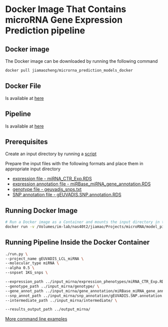 # Docker Image That Contains microRNA Gene Expression Prediction  pipeline


## Docker image
The Docker image can be downloaded by running the following command
```bash
docker pull jiamaozheng/microrna_prediction_models_docker
```

## Docker File 
Is available at [here](https://github.com/jiamaozheng/prediction_model_docker/blob/master/Dockerfile)


## Pipeline 
Is available at [here](https://github.com/jiamaozheng/microRNA_gene_expression_prediction_model_pipeline)

## Prerequisites
Create an input directory by running a [script](https://github.com/jiamaozheng/prediction_model_docker/blob/master/input_directory.sh)

Prepare the input files with the following formats and place them in appropriate input directory
+ [expression file - miRNA_CTR_Exp.RDS](https://s3.amazonaws.com/imlab-jiamaoz/shared/gene_expression_sample.txt)
+ [expression annotation file - miRBase_miRNA_gene_annotation.RDS](https://s3.amazonaws.com/imlab-jiamaoz/shared/gene_annotation_sample.txt)
+ [genotype file - geuvadis_snps.txt ](https://s3.amazonaws.com/imlab-jiamaoz/shared/genotype_sample.txt)
+ [SNP annotation file - gEUVADIS.SNP.annotation.RDS](https://s3.amazonaws.com/imlab-jiamaoz/shared/snp_annotation_sample.txt)

## Running Docker Image 
```bash 
# Run a Docker image as a Container and mounts the input directory in the Container 
docker run -v /Volumes/im-lab/nas40t2/jiamao/Projects/microRNA/model_pipeline/model_pipeline/microRNA_gene_expression_prediction_model_pipeline:/microRNA_gene_expression_prediction_model_pipeline -it jiamaozheng/microrna_prediction_models_docker
```

## Running Pipeline Inside the Docker Container 
```bash
./run.py \
--project_name gEUVADIS_LCL_miRNA \
--molecular_type miRNA \
--alpha 0.5 \
--snpset 1KG_snps \

--expression_path ../input_mirna/expression_phenotypes/miRNA_CTR_Exp.RDS \
--genotype_path ../input_mirna/genotype/ \
--gene_annot_path ../input_mirna/gene_annotation/miRBase_miRNA_gene_annotation.RDS \
--snp_annot_path ../input_mirna/snp_annotation/gEUVADIS.SNP.annotation.RDS \
--intermediate_path ../input_mirna/intermediate/ \ 

--results_output_path ../output_mirna/
``` 
[More command line examples](https://github.com/jiamaozheng/microRNA_gene_expression_prediction_model_pipeline)
